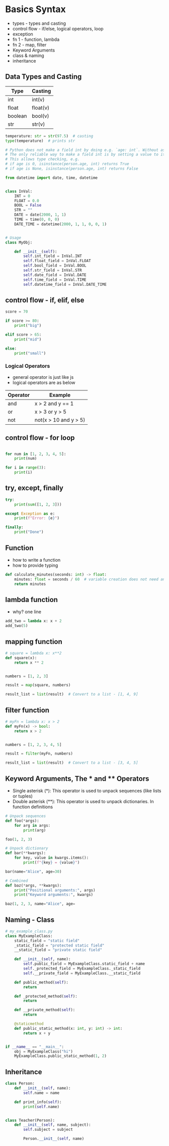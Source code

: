 # Basics Syntax

* types - types and casting
* control flow - if/else, logical operators, loop
* exception
* fn 1 - function, lambda
* fn 2 - map, filter
* Keyword Arguments
* class & naming
* inheritance

## Data Types and Casting

| Type    | Casting  |
|---------|----------|
| int     | int(v)   |
| float   | float(v) |
| boolean | bool(v)  |
| str     | str(v)   |

```python
temperature: str = str(97.5)  # casting
type(temperature)  # prints str
```

```python
# Python does not make a field int by doing e.g. `age: int`. Without assignment, the field is not even present
# The only reliable way to make a field int is by setting a value to it
# This allows type checking, e.g.
# if age is 0, isinstance(person.age, int) returns True
# if age is None, isinstance(person.age, int) returns False

from datetime import date, time, datetime


class InVal:
    INT = 0
    FLOAT = 0.0
    BOOL = False
    STR = ""
    DATE = date(2000, 1, 1)
    TIME = time(0, 0, 0)
    DATE_TIME = datetime(2000, 1, 1, 0, 0, 1)


# Usage
class MyObj:

    def __init__(self):
        self.int_field = InVal.INT
        self.float_field = InVal.FLOAT
        self.bool_field = InVal.BOOL
        self.str_field = InVal.STR
        self.date_field = InVal.DATE
        self.time_field = InVal.TIME
        self.datetime_field = InVal.DATE_TIME

```

## control flow - if, elif, else

```python
score = 70

if score >= 80:
    print("big")

elif score > 65:
    print("mid")

else:
    print("small")

```

### Logical Operators

* general operator is just like js
* logical operators are as below

| Operator | Example               |
|----------|-----------------------|
| and      | x > 2 and y == 1      |
| or       | x > 3 or y > 5        |
| not      | not(x > 10 and y > 5) |

## control flow - for loop

```python

for num in [1, 2, 3, 4, 5]:
    print(num)

for i in range(3):
    print(i)
```

## try, except, finally

```python
try:
    print(sum([1, 2, 3]))

except Exception as e:
    print(f"Error: {e}")

finally:
    print("Done")

```

## Function

* how to write a function
* how to provide typing

```python
def calculate_minutes(seconds: int) -> float:
    minutes: float = seconds / 60  # variable creation does not need an extra keyword
    return minutes

```

## lambda function

* why? one line

```python
add_two = lambda x: x + 2
add_two(5)

```

## mapping function

```python
# square = lambda x: x**2
def square(x):
    return x ** 2


numbers = [1, 2, 3]

result = map(square, numbers)

result_list = list(result)  # Convert to a list - [1, 4, 9]

```

## filter function

```python
# myFn = lambda x: x > 2
def myFn(x) -> bool:
    return x > 2


numbers = [1, 2, 3, 4, 5]

result = filter(myFn, numbers)

result_list = list(result)  # Convert to a list - [3, 4, 5]

```

## Keyword Arguments, The * and ** Operators
- Single asterisk (*): This operator is used to unpack sequences (like lists or tuples)
- Double asterisk (**): This operator is used to unpack dictionaries. In function definitions

```python
# Unpack sequences
def foo(*args):
    for arg in args:
        print(arg)

foo(1, 2, 3)

# Unpack dictionary
def bar(**kwargs):
    for key, value in kwargs.items():
        print(f"{key} = {value}")

bar(name="Alice", age=30)

# Combined
def baz(*args, **kwargs):
    print("Positional arguments:", args)
    print("Keyword arguments:", kwargs)

baz(1, 2, 3, name="Alice", age=
```


## Naming - Class

```python 
# my_example_class.py
class MyExampleClass:
    static_field = "static field"
    _static_field = "protected static field"
    __static_field = "private static field"

    def __init__(self, name):
        self.public_field = MyExampleClass.static_field + name
        self._protected_field = MyExampleClass._static_field
        self.__private_field = MyExampleClass.__static_field

    def public_method(self):
        return

    def _protected_method(self):
        return

    def __private_method(self):
        return

    @staticmethod
    def public_static_method(x: int, y: int) -> int:
        return x + y


if __name__ == "__main__":
    obj = MyExampleClass("hi")
    MyExampleClass.public_static_method(1, 2)

```

## Inheritance

```python
class Person:
    def __init__(self, name):
        self.name = name

    def print_info(self):
        print(self.name)


class Teacher(Person):
    def __init__(self, name, subject):
        self.subject = subject

        Person.__init__(self, name)

```
